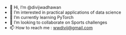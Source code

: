- 👋 Hi, I’m @divijwadhawan
- 👀 I’m interested in practical applications of data science
- 🌱 I’m currently learning PyTorch
- 💞️ I’m looking to collaborate on Sports challenges
- 📫 How to reach me : wwdivij@gmail.com

<!---
divijwadhawan/divijwadhawan is a ✨ special ✨ repository because its `README.md` (this file) appears on your GitHub profile.
You can click the Preview link to take a look at your changes.
--->
